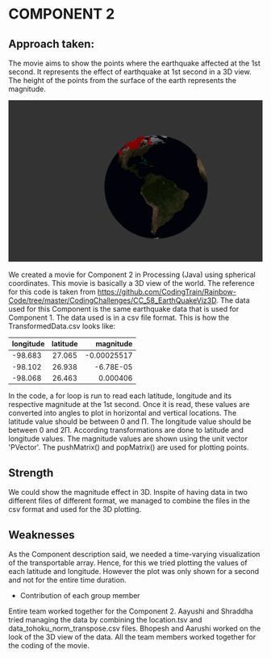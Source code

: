 # COMPONENT 2

## Approach taken:

The movie aims to show the points where the earthquake affected at the 1st second. It represents the effect of earthquake at 1st second in a 3D view. The height of the points from the surface of the earth represents the magnitude.

![](earthquake.png)

We created a movie for Component 2 in Processing (Java) using spherical coordinates. This movie is basically a 3D view of the world. The reference for this code is taken from 
<https://github.com/CodingTrain/Rainbow-Code/tree/master/CodingChallenges/CC_58_EarthQuakeViz3D>. The data used for this Component is the same earthquake data that is used for Component 1.
The data used is in a csv file format. This is how the TransformedData.csv looks like:

| longitude        | latitude           | magnitude  |
| ------------- |:-------------:| -----:|
|-98.683   | 27.065 | -0.00025517 |
| -98.102   | 26.938   | -6.78E-05|
| -98.068 | 26.463    |    0.000406|

 In the code, a for loop is run to read each latitude, longitude and its respective magnitude at the 1st second. Once it is read, these values are converted into angles to plot in horizontal and vertical locations. The latitude value should be between 0 and Π. The longitude value should be between 0 and 2Π. According transformations are done to latitude and longitude values. The magnitude values are shown using the unit vector 'PVector'. The pushMatrix() and popMatrix() are used for plotting points.  

## Strength

We could show the magnitude effect in 3D. Inspite of having data in two different files of different format, we managed to combine the files in the csv format and used for the 3D plotting.

## Weaknesses

As the Component description said, we needed a time-varying visualization of the transportable array. Hence, for this we tried plotting the values of each latitude and longitude. However the plot was only shown for a second and not for the entire time duration. 

+ Contribution of each group member

Entire team worked together for the Component 2. Aayushi and Shraddha tried managing the data by combining the location.tsv and data_tohoku_norm_transpose.csv files. Bhopesh and Aarushi worked on the look of the 3D view of the data. All the team members worked together for the coding of the movie. 
